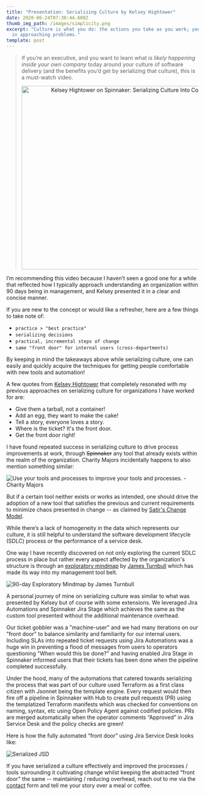 ```yaml
---
title: "Presentation: Serializing Culture by Kelsey Hightower"
date: 2020-06-24T07:30:44.608Z
thumb_img_path: /images/simplicity.png
excerpt: "Culture is what you do: the actions you take as you work; your steps
  in approaching problems."
template: post
---
```

> If you’re an executive, and you want to learn what is *likely happening inside your own company* today around your culture of software delivery (and the benefits you’d get by serializing that culture), this is a must-watch video.
>
> <div style="text-align:center"><a href="https://www.youtube.com/watch?v=d_lFZtlM5KI"><img src="https://img.youtube.com/vi/d_lFZtlM5KI/0.jpg" style="width:640px; height:480px" title="Kelsey Hightower on Spinnaker: Serializing Culture Into Continuous Delivery"></a></div>

I’m recommending this video because I haven’t seen a good one for a while that reflected how I typically approach understanding an organization within 90 days being in management, and Kelsey presented it in a clear and concise manner.

If you are new to the concept or would like a refresher, here are a few things to take note of:

* `practice > "best practice"`
* `serializing decisions`
* `practical, incremental steps of change`
* `same "front door" for internal users (cross-departments)`

By keeping in mind the takeaways above while serializing culture, one can easily and quickly acquire the techniques for getting people comfortable with new tools and automation!

A few quotes from [Kelsey Hightower](https://twitter.com/kelseyhightower) that completely resonated with my previous approaches on serializing culture for organizations I have worked for are:

* Give them a tarball, not a container!
* Add an egg, they want to make the cake!
* Tell a story, everyone loves a story.
* Where is the ticket? It's the front door.
* Get the front door right!

I have found repeated success in serializing culture to drive process improvements at work, [](https://support.atlassian.com/jira-software-cloud/docs/view-and-understand-the-control-chart/)through <strike>Spinnaker</strike> any tool that already exists within the realm of the organization. Charity Majors incidentally happens to also mention something similar:

![](/images/screenshot-2020-08-18-at-3.11.08-am.png "Use your tools and processes to improve your tools and processes. - Charity Majors")

But if a certain tool neither exists or works as intended, one should drive the adoption of a new tool that satisfies the previous and current requirements to minimize chaos presented in change -- as claimed by [Satir's Change Model](http://dhemery.com/articles/managing_yourself_through_change/).

While there’s a lack of homogeneity in the data which represents our culture, it is still helpful to understand the software development lifecycle (SDLC) process or the performance of a service desk. 

One way I have recently discovered on not only exploring the current SDLC process in place but rather every aspect affected by the organization's structure is through an [exploratory mindmap](https://www.kartar.net/2020/07/vpe-and-cto-the-first-90-days/) by [James Turnbull](https://twitter.com/kartar) which has made its way into my management tool belt.

![](/images/exploring-roadmap.svg "90-day Exploratory Mindmap by James Turnbull")

A personal journey of mine on serializing culture was similar to what was presented by Kelsey but of course with some extensions. We leveraged Jira Automations and Spinnaker Jira Stage which achieves the same as the custom tool presented without the additional maintenance overhead. 

Our ticket gobbler was a "machine-user" and we had many iterations on our "front door" to balance similarity and familiarity for our internal users. Including SLAs into repeated ticket requests using Jira Automations was a huge win in preventing a flood of messages from users to operators questioning "When would this be done?" and having enabled Jira Stage in Spinnaker informed users that their tickets has been done when the pipeline completed successfully.

Under the hood, many of the automations that catered towards serializing the process that was part of our culture used Terraform as a first class citizen with Jsonnet being the template engine. Every request would then fire off a pipeline in Spinnaker with Hub to create pull requests (PR) using the templatized Terraform manifests which was checked for conventions on naming, syntax, etc using Open Policy Agent against codified policies. PRs are merged automatically when the operator comments “Approved” in Jira Service Desk and the policy checks are green!

Here is how the fully automated “front door” using Jira Service Desk looks like:

![](/images/screenshot-2020-08-19-at-2.00.10-pm.png "Serialized JSD")

If you have serialized a culture effectively and improved the processes / tools surrounding it cultivating change whilst keeping the abstracted "front door" the same -- maintaining / reducing overhead, reach out to me via the [contact](https://thebility.engineer/contact/) form and tell me your story over a meal or coffee.